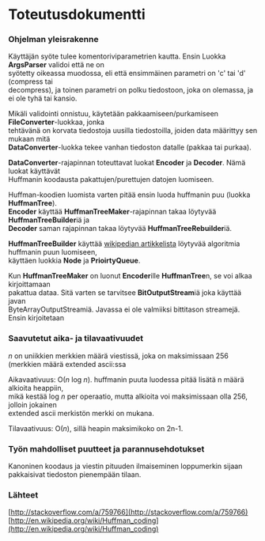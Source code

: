 # Toteutusdokumentti

### Ohjelman yleisrakenne

Käyttäjän syöte tulee komentoriviparametrien kautta. Ensin Luokka **ArgsParser** validoi että ne on  
syötetty oikeassa muodossa, eli että ensimmäinen parametri on 'c' tai 'd' (compress tai  
decompress), ja toinen parametri on polku tiedostoon, joka on olemassa, ja ei ole tyhä tai kansio.

Mikäli validointi onnistuu, käytetään pakkaamiseen/purkamiseen **FileConverter**-luokkaa, jonka  
tehtävänä on korvata tiedostoja uusilla tiedostoilla, joiden data määrittyy sen mukaan mitä  
**DataConverter**-luokka tekee vanhan tiedoston datalle (pakkaa tai purkaa).

**DataConverter**-rajapinnan toteuttavat luokat **Encoder** ja **Decoder**. Nämä luokat käyttävät  
Huffmanin koodausta pakattujen/purettujen datojen luomiseen.

Huffman-koodien luomista varten pitää ensin luoda huffmanin puu (luokka **HuffmanTree**).  
**Encoder** käyttää **HuffmanTreeMaker**-rajapinnan takaa löytyvää **HuffmanTreeBuilder**iä ja  
**Decoder** saman rajapinnan takaa löytyvää **HuffmanTreeRebuilder**iä. 

**HuffmanTreeBuilder** käyttää [wikipedian artikkelista](https://github.com/user/repo/blob/branch/other_file.md) löytyvää algoritmia huffmanin puun luomiseen,  
käyttäen luokkia **Node** ja **PrioirtyQueue**.

Kun **HuffmanTreeMaker** on luonut **Encoder**ille **HuffmanTree**n, se voi alkaa kirjoittamaan  
pakattua dataa. Sitä varten se tarvitsee **BitOutputStream**iä joka käyttää javan  
ByteArrayOutputStreamiä. Javassa ei ole valmiiksi bittitason streamejä. Ensin kirjoitetaan  

### Saavutetut aika- ja tilavaativuudet

_n_ on uniikkien merkkien määrä viestissä, joka on maksimissaan 256 (merkkien määrä extended ascii:ssa

Aikavaativuus: O(_n_ log _n_). huffmanin puuta luodessa pitää lisätä n määrä alkioita heappiin,   
mikä kestää log _n_ per operaatio, mutta alkioita voi maksimissaan olla 256, jolloin jokainen  
extended ascii merkistön merkki on mukana.

Tilavaativuus: O(_n_), sillä heapin maksimikoko on 2n-1.

### Työn mahdolliset puutteet ja parannusehdotukset

Kanoninen koodaus ja viestin pituuden ilmaiseminen loppumerkin sijaan pakkaisivat tiedoston 
pienempään tilaan.

### Lähteet

[http://stackoverflow.com/a/759766](http://stackoverflow.com/a/759766)  
[http://en.wikipedia.org/wiki/Huffman_coding](http://en.wikipedia.org/wiki/Huffman_coding)  
